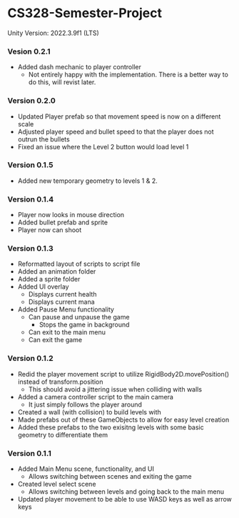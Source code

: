 # CS328-Semester-Project

Unity Version: 2022.3.9f1 (LTS)

### Vesion 0.2.1
- Added dash mechanic to player controller
    - Not entirely happy with the implementation. There is a better way to do this, will revist later.

### Version 0.2.0 
- Updated Player prefab so that movement speed is now on a different scale
- Adjusted player speed and bullet speed to that the player does not outrun the bullets
- Fixed an issue where the Level 2 button would load level 1

### Version 0.1.5
- Added new temporary geometry to levels 1 & 2.

### Version 0.1.4
- Player now looks in mouse direction
- Added bullet prefab and sprite
- Player now can shoot

### Version 0.1.3
- Reformatted layout of scripts to script file
- Added an animation folder
- Added a sprite folder
- Added UI overlay
    - Displays current health
    - Displays current mana
- Added Pause Menu functionality
    - Can pause and unpause the game
        - Stops the game in background
    - Can exit to the main menu
    - Can exit the game

### Version 0.1.2
- Redid the player movement script to utilize RigidBody2D.movePosition() instead of transform.position
    - This should avoid a jittering issue when colliding with walls
- Added a camera controller script to the main camera
    - It just simply follows the player around
- Created a wall (with collision) to build levels with
- Made prefabs out of these GameObjects to allow for easy level creation
- Added these prefabs to the two exisitng levels with some basic geometry to differentiate them

### Version 0.1.1
- Added Main Menu scene, functionality, and UI
    - Allows switching between scenes and exiting the game
- Created level select scene
    - Allows switching between levels and going back to the main menu
- Updated player movement to be able to use WASD keys as well as arrow keys